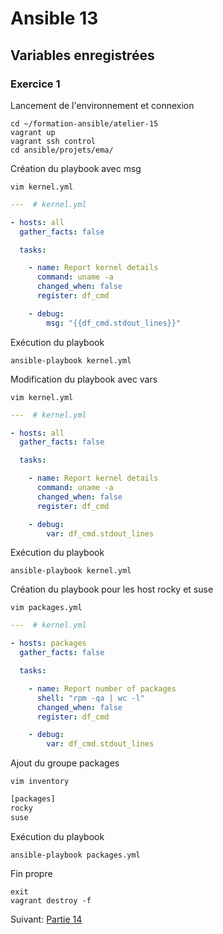 # Ansible 13
## Variables enregistrées
### Exercice 1
Lancement de l'environnement et connexion
```console
cd ~/formation-ansible/atelier-15
vagrant up
vagrant ssh control
cd ansible/projets/ema/
```

Création du playbook avec msg
```console
vim kernel.yml
```
```yml
---  # kernel.yml

- hosts: all
  gather_facts: false

  tasks:

    - name: Report kernel details
      command: uname -a
      changed_when: false
      register: df_cmd

    - debug:
        msg: "{{df_cmd.stdout_lines}}"
```

Exécution du playbook
```console
ansible-playbook kernel.yml
```

Modification du playbook avec vars
```console
vim kernel.yml
```
```yml
---  # kernel.yml

- hosts: all
  gather_facts: false

  tasks:

    - name: Report kernel details
      command: uname -a
      changed_when: false
      register: df_cmd

    - debug:
        var: df_cmd.stdout_lines
```

Exécution du playbook
```console
ansible-playbook kernel.yml
```

Création du playbook pour les host rocky et suse
```console
vim packages.yml
```
```yml
---  # kernel.yml

- hosts: packages
  gather_facts: false

  tasks:

    - name: Report number of packages
      shell: "rpm -qa | wc -l"
      changed_when: false
      register: df_cmd

    - debug:
        var: df_cmd.stdout_lines
```

Ajout du groupe packages
```console
vim inventory
```
```bash
[packages]
rocky
suse
```

Exécution du playbook
```console
ansible-playbook packages.yml
```

Fin propre
```console
exit
vagrant destroy -f
```
Suivant: [Partie 14](https://github.com/Thecoolmagnet/formation-ansible-ema/blob/main/Ansible_14/Ansible_14.1.md)
